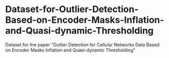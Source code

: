 # Dataset-for-Outlier-Detection-Based-on-Encoder-Masks-Inflation-and-Quasi-dynamic-Thresholding
Dataset for the paper "Outlier Detection for Cellular Networks Data Based on Encoder Masks Inflation and Quasi-dynamic Thresholding"
